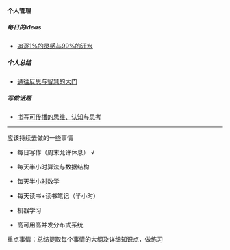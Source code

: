 #### 个人管理

##### 每日的ideas

* [追逐1%的灵感与99%的汗水](/summarize/week/README.md)

##### 个人总结

* [通往反思与智慧的大门](/summarize/reflection/README.md)

##### 写做话题

* [书写可传播的思维、认知与思考](/summarize/写作话题.md)

---

应该持续去做的一些事情

* 每日写作（周末允许休息）  √

* 每天半小时算法与数据结构

* 每天半小时数学

* 每天读书+读书笔记（半小时）

* 机器学习

* 高可用高并发分布式系统

重点事情：总结提取每个事情的大纲及详细知识点，做练习

